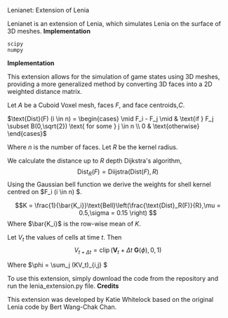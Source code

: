 Lenianet: Extension of Lenia

Lenianet is an extension of Lenia, which simulates Lenia on the surface of 3D meshes.
**Implementation**

    scipy
    numpy

**Implementation**

This extension allows for the simulation of game states using 3D meshes, providing a more generalized method by converting 3D faces into a 2D weighted distance matrix. 

Let $A$ be a Cuboid Voxel mesh, faces $F$, and face centroids,$C$.

$\text{Dist}(F) (i \in n) = \begin{cases} \mid F_i - F_j \mid & \text{if } F_j \subset B(0,\sqrt{2}) \text{ for some } j \in n \\ 0 & \text{otherwise} \end{cases}$

Where $n$ is the number of faces.
Let $R$ be the kernel radius.


We calculate the distance up to $R$ depth Dijkstra's algorithm,
$$\text{Dist}_R(F) =   \text{Diijstra}(\text{Dist}(F),R ) $$
Using the Gaussian bell function we derive the weights for shell kernel centred on $F_i (i \in n) $.

$$K =  \frac{1}{\bar{K_i}}\text{Bell}\left(\frac{\text{Dist}_R(F)}{R},\mu = 0.5,\sigma = 0.15 \right)  $$
Where $\bar{K_i}$ is the row-wise mean of $K$.

Let $V_t$ the values of cells at time $t$.
Then $$V_{t+\Delta t} = \operatorname{clip}\left(\mathbf{V}_t+\Delta t \ \mathbf{G}(\phi), 0,1\right)$$

Where $\phi = \sum_j (KV_t)_{i,j} $

To use this extension, simply download the code from the repository and run the lenia_extension.py file. 
**Credits**

This extension was developed by Katie Whitelock based on the original Lenia code by Bert Wang-Chak Chan.
